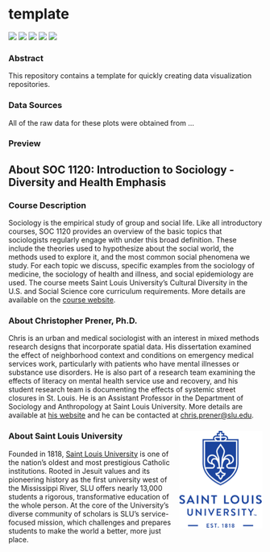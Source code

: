 # template

[![](https://img.shields.io/badge/extent-extent-red.svg)](https://github.com/slu-soc1120/template/)
[![](https://img.shields.io/badge/category-category-orange.svg)](https://github.com/slu-soc1120/template/)
[![](https://img.shields.io/github/release/slu-soc1120/template.svg?label=version)](https://github.com/slu-soc1120/template/releases)
[![](https://img.shields.io/github/last-commit/slu-soc1120/template.svg)](https://github.com/slu-soc1120/template/commits/master)
[![](https://img.shields.io/github/repo-size/slu-soc1120/template.svg)](https://github.com/slu-soc1120/template/)

### Abstract
This repository contains a template for quickly creating data visualization repositories.

### Data Sources
All of the raw data for these plots were obtained from ...

### Preview


## About SOC 1120: Introduction to Sociology - Diversity and Health Emphasis
### Course Description
Sociology is the empirical study of group and social life. Like all introductory courses, SOC 1120 provides an overview of the basic topics that sociologists regularly engage with under this broad definition. These include the theories used to hypothesize about the social world, the methods used to explore it, and the most common social phenomena we study. For each topic we discuss, specific examples from the sociology of medicine, the sociology of health and illness, and social epidemiology are used. The course meets Saint Louis University’s Cultural Diversity in the U.S. and Social Science core curriculum requirements. More details are available on the [course website](https://slu-soc1120.github.io).

### About Christopher Prener, Ph.D.
Chris is an urban and medical sociologist with an interest in mixed methods research designs that incorporate spatial data. His dissertation examined the effect of neighborhood context and conditions on emergency medical services work, particularly with patients who have mental illnesses or substance use disorders. He is also part of a research team examining the effects of literacy on mental health service use and recovery, and his student research team is documenting the effects of systemic street closures in St. Louis. He is an Assistant Professor in the Department of Sociology and Anthropology at Saint Louis University. More details are available at [his website](https://chris-prener.github.io) and he can be contacted at [chris.prener@slu.edu](mailto:chris.prener@slu.edu).

### About Saint Louis University <img src="img/sluLogo.png" align="right" />
Founded in 1818, [Saint Louis University](http://wwww.slu.edu) is one of the nation’s oldest and most prestigious Catholic institutions. Rooted in Jesuit values and its pioneering history as the first university west of the Mississippi River, SLU offers nearly 13,000 students a rigorous, transformative education of the whole person. At the core of the University’s diverse community of scholars is SLU’s service-focused mission, which challenges and prepares students to make the world a better, more just place.
